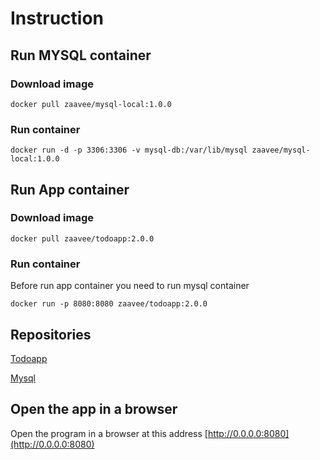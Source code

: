 # Instruction

## Run MYSQL container

### Download image

```
docker pull zaavee/mysql-local:1.0.0
```

### Run container

``` 
docker run -d -p 3306:3306 -v mysql-db:/var/lib/mysql zaavee/mysql-local:1.0.0
```

## Run App container

### Download image

```
docker pull zaavee/todoapp:2.0.0
```

### Run container 

Before run app container you need to run mysql container

```
docker run -p 8080:8080 zaavee/todoapp:2.0.0
```

## Repositories

[Todoapp](https://hub.docker.com/r/zaavee/todoapp)

[Mysql](https://hub.docker.com/r/zaavee/mysql-local)

## Open the app in a browser

Open the program in a browser at this address [http://0.0.0.0:8080](http://0.0.0.0:8080)